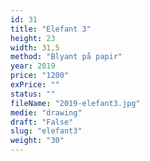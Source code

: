 ```yaml
---
id: 31
title: "Elefant 3"
height: 23
width: 31,5
method: "Blyant på papir"
year: 2019
price: "1200"
exPrice: ""
status: ""
fileName: "2019-elefant3.jpg"
medie: "drawing"
draft: "False"
slug: "elefant3"
weight: "30"
---
```


